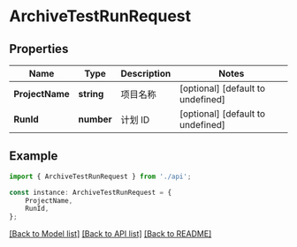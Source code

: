 # ArchiveTestRunRequest


## Properties

Name | Type | Description | Notes
------------ | ------------- | ------------- | -------------
**ProjectName** | **string** | 项目名称 | [optional] [default to undefined]
**RunId** | **number** | 计划 ID | [optional] [default to undefined]

## Example

```typescript
import { ArchiveTestRunRequest } from './api';

const instance: ArchiveTestRunRequest = {
    ProjectName,
    RunId,
};
```

[[Back to Model list]](../README.md#documentation-for-models) [[Back to API list]](../README.md#documentation-for-api-endpoints) [[Back to README]](../README.md)
